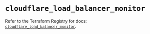 # `cloudflare_load_balancer_monitor`

Refer to the Terraform Registry for docs: [`cloudflare_load_balancer_monitor`](https://registry.terraform.io/providers/cloudflare/cloudflare/4.51.0/docs/resources/load_balancer_monitor).
